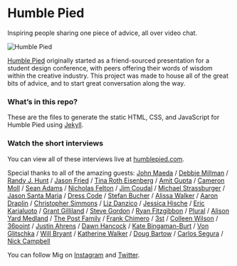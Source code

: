 # Humble Pied

Inspiring people sharing one piece of advice, all over video chat.

![Humble Pied](http://f.cl.ly/items/222w2k3G1g0l3I1x2m1o/humlbepied.jpg)

[Humble Pied](http://humblepied.com) originally started as a friend-sourced presentation for a student design conference, with peers offering their words of wisdom within the creative industry. This project was made to house all of the great bits of advice, and to start great conversation along the way.

### What’s in this repo?
These are the files to generate the static HTML, CSS, and JavaScript for Humble Pied using [Jekyll](http://jekyllrb.com).

### Watch the short interviews
You can view all of these interviews live at [humblepied.com](http://www.humblepied.com).

Special thanks to all of the amazing guests:
[John Maeda](http://humblepied.com//john-maeda)
/ [Debbie Millman](http://humblepied.com//debbie-millman)
/ [Randy J. Hunt](http://humblepied.com//randy-j-hunt)
/ [Jason Fried](http://humblepied.com//jason-fried)
/ [Tina Roth Eisenberg](http://humblepied.com//tina-roth-eisenberg)
/ [Amit Gupta](http://humblepied.com//amit-gupta)
/ [Cameron Moll](http://humblepied.com//cameron-moll)
/ [Sean Adams](http://humblepied.com//sean-adams)
/ [Nicholas Felton](http://humblepied.com//nicholas-felton)
/ [Jim Coudal](http://humblepied.com//jim-coudal)
/ [Michael Strassburger](http://humblepied.com//modern-dog)
/ [Jason Santa Maria](http://humblepied.com//jason-santa-maria)
/ [Dress Code](http://humblepied.com//dress-code)
/ [Stefan Bucher](http://humblepied.com//stefan-bucher)
/ [Alissa Walker](http://humblepied.com//alissa-walker)
/ [Aaron Draplin](http://humblepied.com//aaron-draplin)
/ [Christopher Simmons](http://humblepied.com//christopher-simmons)
/ [Liz Danzico](http://humblepied.com//liz-danzico)
/ [Jessica Hische](http://humblepied.com//jessica-hische)
/ [Eric Karjaluoto](http://humblepied.com//eric-karjaluoto)
/ [Grant Gilliland](http://humblepied.com//grant-gilliland)
/ [Steve Gordon](http://humblepied.com//steve-gordon)
/ [Ryan Fitzgibbon](http://humblepied.com//ryan-fitzgibbon)
/ [Plural](http://humblepied.com//plural)
/ [Alison Yard Medland](http://humblepied.com//alison-yard-medland)
/ [The Post Family](http://humblepied.com//the-post-family)
/ [Frank Chimero](http://humblepied.com//frank-chimero)
/ [3st](http://humblepied.com//3st)
/ [Colleen Wilson](http://humblepied.com//colleen-wilson)
/ [36point](http://humblepied.com//36-point)
/ [Justin Ahrens](http://humblepied.com//justin-ahrens)
/ [Dawn Hancock](http://humblepied.com//dawn-hancock)
/ [Kate Bingaman-Burt](http://humblepied.com//kate-bingaman-burt)
/ [Von Glitschka](http://humblepied.com//von-glitschka)
/ [Will Bryant](http://humblepied.com//will-bryant)
/ [Katherine Walker](http://humblepied.com//katherine-walker)
/ [Doug Bartow](http://humblepied.com//doug-bartow)
/ [Carlos Segura](http://humblepied.com//carlos-segura)
/ [Nick Campbell](http://humblepied.com//nick-campbell)

You can follow Mig on [Instagram](http://instagram.com/migreyes) and [Twitter](http://twitter.com/migreyes).
